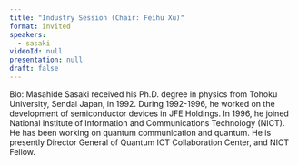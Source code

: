 ```yaml
---
title: "Industry Session (Chair: Feihu Xu)"
format: invited
speakers:
  - sasaki
videoId: null
presentation: null
draft: false
---
```

Bio: Masahide Sasaki received his Ph.D. degree in physics from Tohoku University, Sendai Japan, in 1992. During 1992-1996, he worked on the development of semiconductor devices in JFE Holdings. In 1996, he joined National Institute of Information and Communications Technology (NICT). He has been working on quantum communication and quantum. He is presently Director General of Quantum ICT Collaboration Center, and NICT Fellow.


<!-- fields to use above: -->
<!-- videoId: "Vfl9pPh6ipI" -->
<!-- presentation: "/slides/invited-MargaridaPereira.pdf" -->
